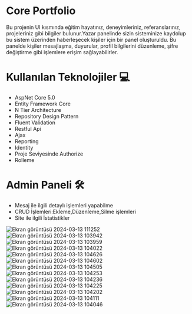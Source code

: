 # Core Portfolio

Bu projenin UI kısmında eğitim hayatınız, deneyimleriniz, referanslarınız, projeleriniz gibi bilgiler bulunur.Yazar panelinde sizin sisteminize kaydolup bu sistem üzerinden haberleşecek kişiler için bir panel oluşturuldu.
Bu panelde kişiler mesajlaşma, duyurular, profil bilgilerini düzenleme, şifre değiştirme gibi işlemlere erişim sağlayabilirler.

# Kullanılan Teknolojiler 💻
<ul>
  <li>AspNet Core 5.0</li>
  <li>Entity Framework Core</li>
  <li>N Tier Architecture</li>
  <li>Repository Design Pattern</li>
  <li>Fluent Validation</li>
  <li>Restful Api</li> 
  <li>Ajax</li>
  <li>Reporting</li>
  <li>Identity</li>
  <li>Proje Seviyesinde Authorize</li>
  <li>Rolleme</li>
</ul>

# Admin Paneli 🛠
<ul>
  <li>Mesaj ile ilgili detaylı işlemleri yapabilme</li>
  <li>CRUD İşlemleri:Ekleme,Düzenleme,Silme işlemleri </li>
  <li>Site ile ilgili İstatistikler</li>
</ul>

![Ekran görüntüsü 2024-03-13 111252](https://github.com/elfrkn/Core_Proje/assets/101409313/509ff30f-5b23-4aa1-8ecb-f8dd89fe3248)
![Ekran görüntüsü 2024-03-13 103942](https://github.com/elfrkn/Core_Proje/assets/101409313/1bce6a11-1894-4b56-a635-3f55650cd8b2)
![Ekran görüntüsü 2024-03-13 103959](https://github.com/elfrkn/Core_Proje/assets/101409313/10c90ee2-b75d-4130-96c0-3ae3a3cc1fe3)
![Ekran görüntüsü 2024-03-13 104022](https://github.com/elfrkn/Core_Proje/assets/101409313/3655c1c8-1f7b-4a39-b507-fb5f3f7f0aa0)
![Ekran görüntüsü 2024-03-13 104626](https://github.com/elfrkn/Core_Proje/assets/101409313/5cd58bb5-26b6-4b04-b99a-3381142f2652)
![Ekran görüntüsü 2024-03-13 104602](https://github.com/elfrkn/Core_Proje/assets/101409313/2fc62cb3-25a2-43d1-814b-86dfaf9ca801)
![Ekran görüntüsü 2024-03-13 104505](https://github.com/elfrkn/Core_Proje/assets/101409313/3834e8b2-163c-40bd-bcd2-9cade19394a0)
![Ekran görüntüsü 2024-03-13 104253](https://github.com/elfrkn/Core_Proje/assets/101409313/e712faa8-5ed8-4772-acbc-d925f5716678)
![Ekran görüntüsü 2024-03-13 104236](https://github.com/elfrkn/Core_Proje/assets/101409313/c5a9f267-0590-4e59-83a2-72e3f65ba842)
![Ekran görüntüsü 2024-03-13 104225](https://github.com/elfrkn/Core_Proje/assets/101409313/996e56cb-4961-4645-a4a8-31827ad10b27)
![Ekran görüntüsü 2024-03-13 104202](https://github.com/elfrkn/Core_Proje/assets/101409313/617a1cff-5987-4de7-b931-4752e1afcbf1)
![Ekran görüntüsü 2024-03-13 104111](https://github.com/elfrkn/Core_Proje/assets/101409313/3f805c33-e6e5-44cb-9968-bf32822b49bf)
![Ekran görüntüsü 2024-03-13 104046](https://github.com/elfrkn/Core_Proje/assets/101409313/3c049288-9a91-42ef-8887-2f6cc471cd39)


